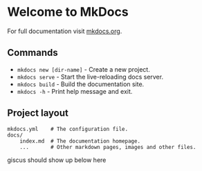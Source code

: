 # Welcome to MkDocs

For full documentation visit [mkdocs.org](https://www.mkdocs.org).

## Commands

* `mkdocs new [dir-name]` - Create a new project.
* `mkdocs serve` - Start the live-reloading docs server.
* `mkdocs build` - Build the documentation site.
* `mkdocs -h` - Print help message and exit.

## Project layout

    mkdocs.yml    # The configuration file.
    docs/
        index.md  # The documentation homepage.
        ...       # Other markdown pages, images and other files.

giscus should show up below here

<script src="https://giscus.app/client.js"
        data-repo="arxiv/discussion/docs"
        data-repo-id="R_kgDOHzoccw"
        data-category-id="DIC_kwDOHzocc84CQwr5"
        data-mapping="pathname"
        data-strict="0"
        data-reactions-enabled="1"
        data-emit-metadata="0"
        data-input-position="bottom"
        data-theme="https://arxiv.github.io/discussion/docs/arxiv-giscus-theme.css"
        data-lang="en"
        crossorigin="anonymous"
        async>

</script>